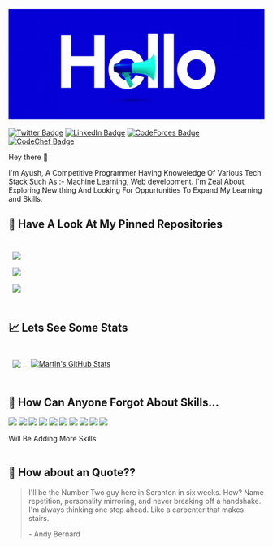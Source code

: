 [![Ayush's GitHub Banner](./images/hello.jpg)](http://ayushweb.herokuapp.com/)

[![Twitter Badge](https://img.shields.io/badge/Twitter-Profile-informational?style=flat&logo=twitter&logoColor=white&color=1CA2F1)](https://twitter.com/b_eyon_d)
[![LinkedIn Badge](https://img.shields.io/badge/LinkedIn-Profile-informational?style=flat&logo=linkedin&logoColor=white&color=0D76A8)](https://www.linkedin.com/in/mishra-ayush08/)
[![CodeForces Badge](https://cp-logo.vercel.app/codeforces/Beyond_AY)](http://codeforces.com/profile/Beyond_AY)
[![CodeChef Badge](https://cp-logo.vercel.app/codechef/beyond_ay)](https://www.codechef.com/users/beyond_ay)

Hey there 👋

I'm Ayush, A Competitive Programmer Having Knoweledge Of Various Tech Stack Such As :- Machine Learning, Web development. I'm Zeal About Exploring New thing And Looking For Oppurtunities To Expand My Learning and Skills.

## 📌 Have A Look At My Pinned Repositories
<br>

<a href="https://github.com/Beyonday008/Just-Music">
  <img align="center" style="margin:0.5rem" src="https://github-readme-stats.vercel.app/api/pin/?username=Beyonday008&repo=Just-Music&title_color=ffffff&text_color=c9cacc&icon_color=4AB197&bg_color=1A2B34" />
</a>

<br>

<a href="https://github.com/Beyonday008/whatsappbot">
  <img align="center" style="margin:0.5rem" src="https://github-readme-stats.vercel.app/api/pin/?username=Beyonday008&repo=whatsappbot&title_color=ffffff&text_color=c9cacc&icon_color=4AB197&bg_color=1A2B34" />
</a>

<br>

<a href="https://github.com/Beyonday008/TodoWebsite">
  <img align="center" style="margin:0.5rem" src="https://github-readme-stats.vercel.app/api/pin/?username=Beyonday008&repo=TodoWebsite&title_color=ffffff&text_color=c9cacc&icon_color=4AB197&bg_color=1A2B34" />
</a>

<br>
<br>

## &#x1f4c8; Lets See Some Stats

<br>

<a href="https://github.com/Beyonday008">
  <img align="center" style="margin:0.5rem" src="https://github-readme-stats.vercel.app/api/top-langs/?username=Beyonday008&hide=html,css&title_color=ffffff&text_color=c9cacc&icon_color=4AB197&bg_color=1A2B34" />
</a>

<a href="https://github.com/Beyonday008">
  <img align="center" style="margin:0.5rem" src="https://github-readme-stats.vercel.app/api?username=Beyonday008&show_icons=true&line_height=27&count_private=true&title_color=ffffff&text_color=c9cacc&icon_color=4AB097&bg_color=1A2B34" alt="Martin's GitHub Stats" />
</a>

<br>
<br>

## 💼 How Can Anyone Forgot About Skills...

![](https://img.shields.io/badge/Code-MachineLearning-informational?style=flat&logo=MachineLearning&logoColor=white&color=4AB197)
![](https://img.shields.io/badge/Code-Python-informational?style=flat&logo=python&logoColor=white&color=4AB197)
![](https://img.shields.io/badge/Code-Numpy-informational?style=flat&logo=numpy&logoColor=white&color=4AB197)
![](https://img.shields.io/badge/Code-C++-informational?style=flat&logo=c++&logoColor=white&color=4AB197)
![](https://img.shields.io/badge/Code-HTML-informational?style=flat&logo=html&logoColor=white&color=4AB197)
![](https://img.shields.io/badge/Code-JavaScript(Basic)-informational?style=flat&logo=JavaScript&logoColor=white&color=4AB197)
![](https://img.shields.io/badge/Code-DSA-informational?style=flat&logo=dsa&logoColor=white&color=4AB197)
![](https://img.shields.io/badge/Code-SQL-informational?style=flat&logo=sql&logoColor=white&color=4AB197)
![](https://img.shields.io/badge/Code-MongoDB(basic)-informational?style=flat&logo=mongodb&logoColor=white&color=4AB197)
![](https://img.shields.io/badge/Code-MySQL-informational?style=flat&logo=MySQL&logoColor=white&color=4AB197)
<summary>Will Be Adding More Skills</summary>
<br>

## 📣 How about an Quote??

> I'll be the Number Two guy here in Scranton in six weeks. How? Name repetition, personality mirroring, and never breaking off a handshake. I'm always thinking one step ahead. Like a carpenter that makes stairs.
>
> <p>- Andy Bernard</p>


